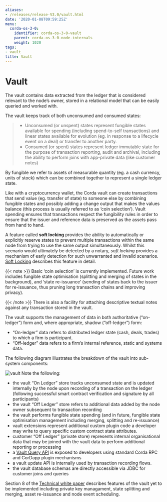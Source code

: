 ```yaml
---
aliases:
- /releases/release-V3.0/vault.html
date: '2020-01-08T09:59:25Z'
menu:
  corda-os-3-0:
    identifier: corda-os-3-0-vault
    parent: corda-os-3-0-node-internals
    weight: 1020
tags:
- vault
title: Vault
---
```



# Vault

The vault contains data extracted from the ledger that is considered relevant to the node’s owner, stored in a relational model
that can be easily queried and worked with.

The vault keeps track of both unconsumed and consumed states:

> 
> 
> * Unconsumed (or unspent) states represent fungible states available for spending (including spend-to-self transactions)
> and linear states available for evolution (eg. in response to a lifecycle event on a deal) or transfer to another party.
> * Consumed (or spent) states represent ledger immutable state for the purpose of transaction reporting, audit and archival, including the ability to perform joins with app-private data (like customer notes)


By fungible we refer to assets of measurable quantity (eg. a cash currency, units of stock) which can be combined
together to represent a single ledger state.

Like with a cryptocurrency wallet, the Corda vault can create transactions that send value (eg. transfer of state) to
someone else by combining fungible states and possibly adding a change output that makes the values balance (this
process is usually referred to as ‘coin selection’). Vault spending ensures that transactions respect the fungibility
rules in order to ensure that the issuer and reference data is preserved as the assets pass from hand to hand.

A feature called **soft locking** provides the ability to automatically or explicitly reserve states to prevent
multiple transactions within the same node from trying to use the same output simultaneously. Whilst this scenario would
ultimately be detected by a notary, *soft locking* provides a mechanism of early detection for such unwarranted and
invalid scenarios. [Soft Locking](soft-locking.md) describes this feature in detail.

{{< note >}}
Basic ‘coin selection’ is currently implemented. Future work includes fungible state optimisation (splitting and
merging of states in the background), and ‘state re-issuance’ (sending of states back to the
issuer for re-issuance, thus pruning long transaction chains and improving privacy).

{{< /note >}}
There is also a facility for attaching descriptive textual notes against any transaction stored in the vault.

The vault supports the management of data in both authoritative (“on-ledger”) form and, where appropriate, shadow (“off-ledger”) form:


* “On-ledger” data refers to distributed ledger state (cash, deals, trades) to which a firm is participant.
* “Off-ledger” data refers to a firm’s internal reference, static and systems data.

The following diagram illustrates the breakdown of the vault into sub-system components:

![vault](/en/images/vault.png "vault")
Note the following:


* the vault “On Ledger” store tracks unconsumed state and is updated internally by the node upon recording of a transaction on the ledger
(following successful smart contract verification and signature by all participants)
* the vault “Off Ledger” store refers to additional data added by the node owner subsequent to transaction recording
* the vault performs fungible state spending (and in future, fungible state optimisation management including merging, splitting and re-issuance)
* vault extensions represent additional custom plugin code a developer may write to query specific custom contract state attributes.
* customer “Off Ledger” (private store) represents internal organisational data that may be joined with the vault data to perform additional reporting or processing
* a [Vault Query API](api-vault-query.md) is exposed to developers using standard Corda RPC and CorDapp plugin mechanisms
* a vault update API is internally used by transaction recording flows.
* the vault database schemas are directly accessible via JDBC for customer joins and queries

Section 8 of the [Technical white paper](/en/pdf/corda-technical-whitepaper.pdf) describes features of the vault yet to be implemented including private key managament, state splitting and merging, asset re-issuance and node event scheduling.


